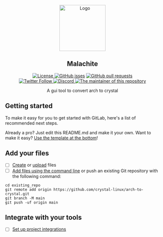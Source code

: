 <p align="center">
  <a href="https://github.com/crystal-linux/lapis">
    <img src="https://getcryst.al/site/assets/other/logo.png" alt="Logo" width="150" height="150">
  </a>
</p>

<h2 align="center">Malachite</h2>

<p align="center">
    <a href="https://github.com/crystal-linux/.github/blob/main/LICENSE"><img src="https://img.shields.io/badge/License-GPL--3.0-blue.svg" alt="License">
    <a href="https://github/crystal-linux/lapis"><img alt="GitHub isses" src="https://img.shields.io/github/issues-raw/crystal-linux/lapis"></a>
    <a href="https://github/crystal-linux/lapis"><img alt="GitHub pull requests" src="https://img.shields.io/github/issues-pr-raw/crystal-linux/lapis"></a><br>
    <a href="https://twitter.com/intent/user?screen_name=crystal_linux"><img alt="Twitter Follow" src="https://img.shields.io/twitter/follow/crystal_linux?style=flat?color=blue">
    <a href="https://discord.gg/hYJgu8K5aA"><img alt="Discord" src="https://img.shields.io/discord/825473796227858482?color=blue&label=Discord&logo=Discord&logoColor=white"> </a>
    <a href="https://github.com/axtloss"><a href="https://github.com/axtloss"><img src="https://img.shields.io/badge/Maintainer-@somethinggeneric-brightgreen" alt="The maintainer of this repository" href="https://github.com/somethinggeneric"></a></a>
</p>



<p align="center">A gui tool to convert arch to crystal</p>

## Getting started

To make it easy for you to get started with GitLab, here's a list of recommended next steps.

Already a pro? Just edit this README.md and make it your own. Want to make it easy? [Use the template at the bottom](#editing-this-readme)!

## Add your files

- [ ] [Create](https://docs.gitlab.com/ee/user/project/repository/web_editor.html#create-a-file) or [upload](https://docs.gitlab.com/ee/user/project/repository/web_editor.html#upload-a-file) files
- [ ] [Add files using the command line](https://docs.gitlab.com/ee/gitlab-basics/add-file.html#add-a-file-using-the-command-line) or push an existing Git repository with the following command:

```
cd existing_repo
git remote add origin https://github.com/crystal-linux/arch-to-crystal.git
git branch -M main
git push -uf origin main
```

## Integrate with your tools

- [ ] [Set up project integrations](https://github.com/crystal-linux/arch-to-crystal/-/settings/integrations)
